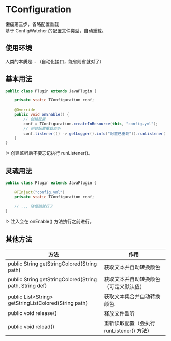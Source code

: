# TConfiguration
懒癌第三步，省略配置重载  
基于 ConfigWatcher 的配置文件类型，自动重载。

## 使用环境
人类的本质是... （自动化接口，能省则省就对了）

## 基本用法
```java
public class Plugin extends JavaPlugin {

    private static TConfiguration conf;
  
    @Override
    public void onEnable() {
        // 创建配置
        conf = TConfiguration.createInResource(this, "config.yml");
        // 创建配置重载监听
        conf.listener(() -> getLogger().info("配置已重载")).runListener();
    }
}
```
!> 创建监听后不要忘记执行 runListener()。

## 灵魂用法
```java
public class Plugin extends JavaPlugin {

    @TInject("config.yml")
    private static TConfiguration conf;
  
    // ... 随便搞就行了
}
```
!> 注入会在 onEnable() 方法执行之前进行。

## 其他方法
| 方法 | 作用 |
| --- | --- |
| public String getStringColored(String path) | 获取文本并自动转换颜色 |
| public String getStringColored(String path, String def) | 获取文本并自动转换颜色（可定义默认值） |
| public List\<String\> getStringListColored(String path) | 获取文本集合并自动转换颜色 |
| public void release() | 释放文件监听 |
| public void reload() | 重新读取配置（会执行 runListener() 方法） |
